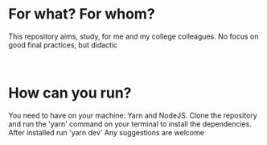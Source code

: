 <h1>For what? For whom?</h1>
<p>This repository aims, study, for me and my college colleagues. No focus on good final practices, but didactic</p>
<br>
<h1>How can you run?</h1>
<p>You need to have on your machine: Yarn and NodeJS.
Clone the repository and run the 'yarn' command on your terminal to install the dependencies.
After installed run 'yarn dev'
Any suggestions are welcome</p>